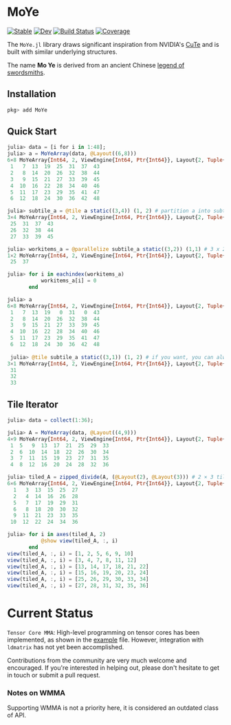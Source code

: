 # MoYe

[![Stable](https://img.shields.io/badge/docs-stable-blue.svg)](https://YichengDWu.github.io/MoYe.jl/stable/)
[![Dev](https://img.shields.io/badge/docs-dev-blue.svg)](https://YichengDWu.github.io/MoYe.jl/dev/)
[![Build Status](https://github.com/YichengDWu/MoYe.jl/actions/workflows/CI.yml/badge.svg?branch=main)](https://github.com/YichengDWu/MoYe.jl/actions/workflows/CI.yml?query=branch%3Amain)
[![Coverage](https://codecov.io/gh/YichengDWu/MoYe.jl/branch/main/graph/badge.svg)](https://codecov.io/gh/YichengDWu/MoYe.jl)

The `MoYe.jl` library draws significant inspiration from NVIDIA's [CuTe](https://github.com/NVIDIA/cutlass/blob/main/media/docs/cute/00_quickstart.md) and is built with similar underlying structures.

The name **Mo Ye** is derived from an ancient Chinese [legend of swordsmiths](https://en.wikipedia.org/wiki/Gan_Jiang_and_Mo_Ye).

## Installation
```julia
pkg> add MoYe
```

## Quick Start
```julia
julia> data = [i for i in 1:48];
julia> a = MoYeArray(data, @Layout((6,8)))
6×8 MoYeArray{Int64, 2, ViewEngine{Int64, Ptr{Int64}}, Layout{2, Tuple{Static.StaticInt{6}, Static.StaticInt{8}}, Tuple{Static.StaticInt{1}, Static.StaticInt{6}}}}:
 1   7  13  19  25  31  37  43
 2   8  14  20  26  32  38  44
 3   9  15  21  27  33  39  45
 4  10  16  22  28  34  40  46
 5  11  17  23  29  35  41  47
 6  12  18  24  30  36  42  48

julia> subtile_a = @tile a static((3,4)) (1, 2) # partition a into subtiles of shape 3 x 4, returns the subtile at (1,2)
3×4 MoYeArray{Int64, 2, ViewEngine{Int64, Ptr{Int64}}, Layout{2, Tuple{Static.StaticInt{3}, Static.StaticInt{4}}, Tuple{Static.StaticInt{1}, Static.StaticInt{6}}}}:
 25  31  37  43
 26  32  38  44
 27  33  39  45

julia> workitems_a = @parallelize subtile_a static((3,2)) (1,1) # 3 x 2 threads, returns what thread (1,1) is working on
1×2 MoYeArray{Int64, 2, ViewEngine{Int64, Ptr{Int64}}, Layout{2, Tuple{Static.StaticInt{1}, Static.StaticInt{2}}, Tuple{Static.StaticInt{0}, Static.StaticInt{12}}}}:
 25  37

julia> for i in eachindex(workitems_a)
           workitems_a[i] = 0
       end

julia> a
6×8 MoYeArray{Int64, 2, ViewEngine{Int64, Ptr{Int64}}, Layout{2, Tuple{Static.StaticInt{6}, Static.StaticInt{8}}, Tuple{Static.StaticInt{1}, Static.StaticInt{6}}}}:
 1   7  13  19   0  31   0  43
 2   8  14  20  26  32  38  44
 3   9  15  21  27  33  39  45
 4  10  16  22  28  34  40  46
 5  11  17  23  29  35  41  47
 6  12  18  24  30  36  42  48
 
 julia> @tile subtile_a static((3,1)) (1, 2) # if you want, you can always tile a subtile
3×1 MoYeArray{Int64, 2, ViewEngine{Int64, Ptr{Int64}}, Layout{2, Tuple{Static.StaticInt{3}, Static.StaticInt{1}}, Tuple{Static.StaticInt{1}, Static.StaticInt{0}}}}:
 31
 32
 33
 ```
 
## Tile Iterator

```julia
julia> data = collect(1:36);

julia> A = MoYeArray(data, @Layout((4,9)))
4×9 MoYeArray{Int64, 2, ViewEngine{Int64, Ptr{Int64}}, Layout{2, Tuple{Static.StaticInt{4}, Static.StaticInt{9}}, Tuple{Static.StaticInt{1}, Static.StaticInt{4}}}} with indices static(1):static(4)×static(1):static(9):
 1  5   9  13  17  21  25  29  33
 2  6  10  14  18  22  26  30  34
 3  7  11  15  19  23  27  31  35
 4  8  12  16  20  24  28  32  36

julia> tiled_A = zipped_divide(A, (@Layout(2), @Layout(3))) # 2 × 3 tile
6×6 MoYeArray{Int64, 2, ViewEngine{Int64, Ptr{Int64}}, Layout{2, Tuple{Tuple{Static.StaticInt{2}, Static.StaticInt{3}}, Tuple{Static.StaticInt{2}, Static.StaticInt{3}}}, Tuple{Tuple{Static.StaticInt{1}, Static.StaticInt{4}}, Tuple{Static.StaticInt{2}, Static.StaticInt{12}}}}} with indices static(1):static(6)×static(1):static(6):
  1   3  13  15  25  27
  2   4  14  16  26  28
  5   7  17  19  29  31
  6   8  18  20  30  32
  9  11  21  23  33  35
 10  12  22  24  34  36

julia> for i in axes(tiled_A, 2)
           @show view(tiled_A, :, i)
       end
view(tiled_A, :, i) = [1, 2, 5, 6, 9, 10]
view(tiled_A, :, i) = [3, 4, 7, 8, 11, 12]
view(tiled_A, :, i) = [13, 14, 17, 18, 21, 22]
view(tiled_A, :, i) = [15, 16, 19, 20, 23, 24]
view(tiled_A, :, i) = [25, 26, 29, 30, 33, 34]
view(tiled_A, :, i) = [27, 28, 31, 32, 35, 36]
```
 # Current Status
 
 `Tensor Core MMA`: High-level programming on tensor cores has been implemented, as shown in the
 [example](https://github.com/YichengDWu/MoYe.jl/blob/main/examples/gemm_tiled.jl) file. However, integration with `ldmatrix` has not yet been accomplished.
 
Contributions from the community are very much welcome and encouraged. If you're interested in helping out, please don't hesitate to get in touch or submit a pull request. 

### Notes on WMMA

Supporting WMMA is not a priority here, it is considered an outdated class of API.
